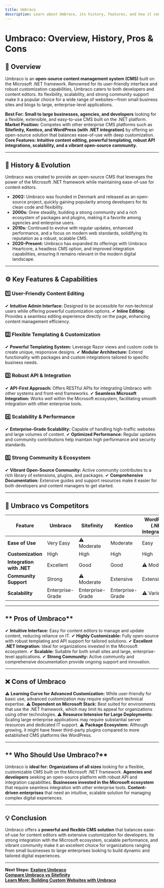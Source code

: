 ```yaml
---
title: Umbraco
description: Learn about Umbraco, its history, features, and how it compares to other content management systems.
---
```


# **Umbraco: Overview, History, Pros & Cons**

## **📌 Overview**  
Umbraco is an **open-source content management system (CMS)** built on the Microsoft .NET framework. Renowned for its user-friendly interface and robust customization capabilities, Umbraco caters to both developers and content editors. Its flexibility, scalability, and strong community support make it a popular choice for a wide range of websites—from small business sites and blogs to large, enterprise-level applications.

 **Best For:** **Small to large businesses, agencies, and developers** looking for a flexible, extensible, and easy-to-use CMS built on the .NET platform.  
 **Market Position:** Competes with other enterprise CMS platforms such as **Sitefinity, Kentico, and WordPress (with .NET integration)** by offering an open-source solution that balances ease-of-use with deep customization.  
 **Core Features:** **Intuitive content editing, powerful templating, robust API integrations, scalability, and a vibrant open-source community.**

---

## **📜 History & Evolution**  
Umbraco was created to provide an open-source CMS that leverages the power of the Microsoft .NET framework while maintaining ease-of-use for content editors.

- **2002:** Umbraco was founded in Denmark and released as an open-source project, quickly gaining popularity among developers for its clean code and flexibility.
- **2000s:** Grew steadily, building a strong community and a rich ecosystem of packages and plugins, making it a favorite among agencies and enterprise users.
- **2010s:** Continued to evolve with regular updates, enhanced performance, and a focus on modern web standards, solidifying its reputation as a robust, scalable CMS.
- **2020-Present:** Umbraco has expanded its offerings with Umbraco Heartcore, a headless CMS option, and improved integration capabilities, ensuring it remains relevant in the modern digital landscape.

---

## **⚙️ Key Features & Capabilities**

### **1️⃣ User-Friendly Content Editing**
✔ **Intuitive Admin Interface:** Designed to be accessible for non-technical users while offering powerful customization options.
✔ **Inline Editing:** Provides a seamless editing experience directly on the page, enhancing content management efficiency.

### **2️⃣ Flexible Templating & Customization**
✔ **Powerful Templating System:** Leverage Razor views and custom code to create unique, responsive designs.
✔ **Modular Architecture:** Extend functionality with packages and custom integrations tailored to specific business needs.

### **3️⃣ Robust API & Integration**
✔ **API-First Approach:** Offers RESTful APIs for integrating Umbraco with other systems and front-end frameworks.
✔ **Seamless Microsoft Integration:** Works well within the Microsoft ecosystem, facilitating smooth integration with other enterprise tools.

### **4️⃣ Scalability & Performance**
✔ **Enterprise-Grade Scalability:** Capable of handling high-traffic websites and large volumes of content.
✔ **Optimized Performance:** Regular updates and community contributions help maintain high performance and security standards.

### **5️⃣ Strong Community & Ecosystem**
✔ **Vibrant Open-Source Community:** Active community contributes to a rich library of extensions, plugins, and packages.
✔ **Comprehensive Documentation:** Extensive guides and support resources make it easier for both developers and content managers to get started.

---

## **🔄 Umbraco vs Competitors**

| Feature                   | Umbraco          | Sitefinity       | Kentico          | WordPress (.NET Integrations) |
|---------------------------|------------------|------------------|------------------|-------------------------------|
| **Ease of Use**           |  Very Easy     | ⚠ Moderate      |  Moderate      |  Easy                       |
| **Customization**         |  High          |  High         |  High          |  High                       |
| **Integration with .NET** |  Excellent     |  Good         |  Good          | ⚠ Moderate                   |
| **Community Support**     |  Strong        | ⚠ Moderate      |  Extensive     |  Extensive                  |
| **Scalability**           |  Enterprise-Grade |  Enterprise-Grade |  Enterprise-Grade | ⚠ Varies                   |

---

## ** Pros of Umbraco**
✔ **Intuitive Interface:** Easy for content editors to manage and update content, reducing reliance on IT.
✔ **Highly Customizable:** Fully open-source with robust templating and API support for tailored solutions.
✔ **Excellent .NET Integration:** Ideal for organizations invested in the Microsoft ecosystem.
✔ **Scalable:** Suitable for both small sites and large, enterprise-level applications.
✔ **Strong Community:** Active community and comprehensive documentation provide ongoing support and innovation.

---

## **❌ Cons of Umbraco**
⚠ **Learning Curve for Advanced Customization:** While user-friendly for basic use, advanced customization may require significant technical expertise.
⚠ **Dependent on Microsoft Stack:** Best suited for environments that use the .NET framework, which may limit its appeal for organizations using other technologies.
⚠ **Resource Intensive for Large Deployments:** Scaling large enterprise applications may require substantial server resources and dedicated IT support.
⚠ **Package Ecosystem:** Although growing, it might have fewer third-party plugins compared to more established CMS platforms like WordPress.

---

## ** Who Should Use Umbraco?**
Umbraco is **ideal for:**
 **Organizations of all sizes** looking for a flexible, customizable CMS built on the Microsoft .NET framework.
 **Agencies and developers** seeking an open-source platform with robust API and integration capabilities.
 **Businesses invested in the Microsoft ecosystem** that require seamless integration with other enterprise tools.
 **Content-driven enterprises** that need an intuitive, scalable solution for managing complex digital experiences.

---

## **💡 Conclusion**
Umbraco offers a **powerful and flexible CMS solution** that balances ease-of-use for content editors with extensive customization for developers. Its strong integration with the Microsoft ecosystem, scalable performance, and vibrant community make it an excellent choice for organizations ranging from small businesses to large enterprises looking to build dynamic and tailored digital experiences.

---

 **Next Steps:**
 **[Explore Umbraco](https://umbraco.com/)**  
 **[Compare Umbraco vs Sitefinity](#)**  
 **[Learn More: Building Custom Websites with Umbraco](#)**
